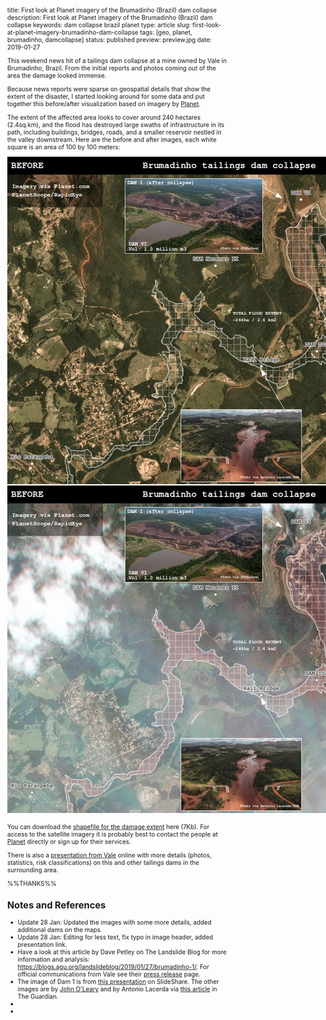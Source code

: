 title: First look at Planet imagery of the Brumadinho (Brazil) dam collapse
description: First look at Planet imagery of the Brumadinho (Brazil) dam collapse
keywords: dam collapse brazil planet
type: article
slug: first-look-at-planet-imagery-brumadinho-dam-collapse
tags: [geo, planet, brumadinho, damcollapse]
status: published
preview: preview.jpg
date: 2019-01-27


This weekend news hit of a tailings dam collapse at a mine owned by Vale in Brumadinho, Brazil. From the initial reports and photos coming out of the area the damage looked immense. 

Because news reports were sparse on geospatial details that show the extent of the disaster, I started looking around for some data and put together this before/after visualization based on imagery by <a href="https://planet.com">Planet</a>.

The extent of the affected area looks to cover around 240 hectares (2.4sq.km), and the flood has destroyed large swaths of infrastructure in its path, including buildings, bridges, roads, and a smaller reservoir nestled in the valley downstream. Here are the before and after images, each white square is an area of 100 by 100 meters:

</article>
</div>

<div style="width:1054px;margin:auto;margin-bottom:20px;">
<div class="juxtapose">
<img src="before_v1.jpg">
<img src="after_v1.jpg">
</div>
</div>

<div class="content">
<article>

<p>You can download the <a href="brumadinho_damage_extent.zip">shapefile for the damage extent</a> here (7Kb). For access to the satellite imagery it is probably best to contact the people at <a href="https://planet.com">Planet</a> directly or sign up for their services.</p>

<p>There is also a <a href="https://www.slideshare.net/comcbhvelhas/barragens-de-mineracaovale">presentation from Vale</a> online with more details (photos, statistics, risk classifications) on this and other tailings dams in the surrounding area.</p>

<script src="https://cdn.knightlab.com/libs/juxtapose/latest/js/juxtapose.min.js"></script>
<link rel="stylesheet" href="https://cdn.knightlab.com/libs/juxtapose/latest/css/juxtapose.css">


%%THANKS%%

<div class="notes">
  <h2>Notes and References</h2>
  <ul>
    <li>Update 28 Jan: Updated the images with some more details, added additional dams on the maps.</li>
    <li>Update 28 Jan: Editing for less text, fix typo in image header, added presentation link.</li>
    <li>Have a look at this article by Dave Petley on The Landslide Blog for more information and analysis: <a href="https://blogs.agu.org/landslideblog/2019/01/27/brumadinho-1/">https://blogs.agu.org/landslideblog/2019/01/27/brumadinho-1/</a>. For official communications from Vale see their <a href="http://www.vale.com/EN/aboutvale/reports/atualizacoes_brumadinho_home/Pages/default.aspx">press release</a> page.</li>
    <li>The image of Dam 1 is from <a href="https://www.slideshare.net/comcbhvelhas/barragens-de-mineracaovale">this presentation</a> on SlideShare. The other images are by <a href="https://twitter.com/OLjohnel">John O'Leary</a> and by Antonio Lacerda via <a href="https://www.theguardian.com/world/2019/jan/26/hundreds-feared-dead-brazil-dam-collapse-releases-mud-tide">this article</a> in The Guardian.</li>
    <li></li>
    <li></li>
  </ul>
</div>

